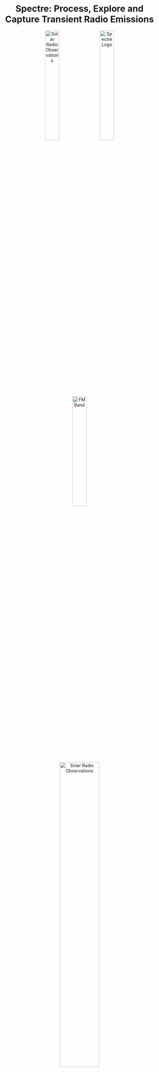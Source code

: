 <h1 align="center">
  Spectre: Process, Explore and Capture Transient Radio Emissions
</h1>

<div align="center">
  <img src="docs/gallery/solar_radio.png" width="30%" hspace="10" alt="Solar Radio Observations">
  <img src="docs/gallery/spectre.png" width="30%" hspace="10" alt="Spectre Logo">
  <img src="docs/gallery/fm_radio.png" width="30%" hspace="10" alt="FM Band">
</div>

<div align="center">

  <img src="docs/gallery/solar_radio_narrowband.png" width="50%" hspace="10" alt="Solar Radio Observations">

</div>


## Overview

📢 **This project is under active development, expect breaking changes. Contributors welcome!** 📢

_Spectre_ is a receiver-agnostic program for recording and visualising radio spectrograms. Powered by [GNU Radio](https://www.gnuradio.org/).


### **Features**
- 💻 Intuitive CLI tool
- 🐳 Simple installation with Docker
- 🛰️ Wide receiver support  
- 💾 Live recording of radio spectrograms and I/Q data  
- ⚙️ Flexible, configurable data capture
- ✏️ Services exposed with a discoverable RESTful API
- 🔧 Developer-friendly and extensible


### **Demo**
Capture data from SDRs, simply.

1. **Create a capture config**:  
   Create a new configuration file to collect data from the SDRplay RSP1A receiver at a fixed center frequency:  
   ```bash
   spectre create capture-config --receiver rsp1a \
                                 --mode fixed_center_frequency \
                                 --tag rsp1a-example
   ```
   
2. **Capture data**:  
   Start streaming I/Q samples from the receiver, and automatically post process the data into radio spectrograms:  
   ```bash
   spectre start session --tag rsp1a-example --seconds 30
   ```
   
## Supported Receivers

Our abstract framework can support any receiver with a source block in GNU Radio. If you have a receiver that isn't supported, reach out, and we can look into adding support for it!

### **Currently Supported Receivers**
- [RSP1A (from SDRplay)](https://www.sdrplay.com/rsp1a/)  
- [RSPduo (from SDRplay)](https://www.sdrplay.com/rspduo/)  
- [USRP B200mini (from Ettus Research)](https://www.ettus.com/all-products/usrp-b200mini/)

### **Planned Future Support**
- RSP1, RSP1B, RSP2, RSPdx 
- Any USRP SDR 
- RTLSDR, AirspyHF, BladeRF, HackRF, LimeSDR, PLUTO (via [`Soapy`](https://wiki.gnuradio.org/index.php/Soapy))  

**⚠️ Note:**  
SDRplay clones (i.e., unofficially produced copies of SDRplay receivers) will likely not work with spectre as they are not compatible with the official SDRplay API.  

## Supported Platforms

`spectre` is expected to be compatible with most Linux distributions.

The following platforms have been verified:

- **x86_64**
  - Ubuntu 22.04.3 LTS
- **arm64**
  - Ubuntu Desktop (22.04)
  - Raspberry Pi OS (Desktop and Lite)


macOS compatibility will be explored in the future.

## Quick Start

### **Prerequisites**
To get going, you'll need the following installed on your machine:  
| Prerequisite | Do I Already Have It? |
|--------------|-----------------------|
| [**Docker Engine**](https://docs.docker.com/engine/install/) | Run `docker --version` |
| [**Docker Compose**](https://docs.docker.com/compose/) | Run `docker compose --help` |
| [**Git**](https://git-scm.com/book/en/v2/Getting-Started-Installing-Git) | Run `git --version` |

### **Getting started**

1. **Clone the repository**  
   Clone the `spectre` GitHub repository and navigate to its root directory:  
   ```bash
   git clone https://github.com/jcfitzpatrick12/spectre.git && cd spectre
   ```

2. **Configure your host**  
   Set up targeted USB permissions for the `Spectre` application, and initialise environment variables, with sensible defaults:  
   ```bash
   chmod +x setup.sh && sudo ./setup.sh
   ```
   This is __required__ to run the `spectre-server` as a non-root user, which is the default behaviour.

3. **Start the containers**  
   Ensure any receivers are connected, then create and run the containers:  
   ```bash
   docker compose up --build
   ```

4. **Create an alias for the CLI**  
   In a new terminal tab, set up the following alias:    
   ```bash
   alias spectre='docker exec spectre-cli spectre'
   ```
   This lets you run `spectre-cli` commands as if they were executed directly on the host.


4. **Good to go!**  
   Verify everything is up and running with:    
   ```bash
   spectre --help
   ```
   
### **Check your receiver is detected**  
If you have a physical receiver connected, it's a good idea to verify that the `spectre-server` can detect it.

- For SDRplay receivers, run:  
   ```bash
   docker exec spectre-server sdrplay_find_devices
   ```
   
- For USRP receivers, run:  
   ```bash
   docker exec spectre-server uhd_find_devices
   ```

If this is the first time you're running the containers since plugging in the device, it may not be detected. Ensure the receiver is still connected, then restart the `spectre-server` with:  
   ```bash
   docker compose restart spectre-server
   ```

### **Run the CLI without Docker**
You can also run the CLI locally, without the `spectre-cli` container.

1. **Create and activate a Python virtual environment**  
   Create and activate a Python virtual environment dedicated for the `spectre-cli`:  
   ```bash
   python3 -m venv ./.venv && . ./.venv/bin/activate
   ```
2. **Install the dependencies**  
   Install the dependencies into the newly activated virtual environment.:  
   ```bash
   pip install ./cli
   ```

3. **Remove the existing alias**:  
   Remove any existing alias to prevent shadowing:  
   ```bash
   unalias spectre
   ```

4. **Good to go!**  
   Verify everything is up and running with:      
   ```bash
   spectre --help
   ```

## **Quick Start for Developers**

_Spectre_ development spans a few repositories:  

| Repository                                                                 | Description                                 |
|----------------------------------------------------------------------------|---------------------------------------------|
| [spectre](https://github.com/jcfitzpatrick12/spectre)                     | Main application repository                 |
| [spectre-core](https://github.com/jcfitzpatrick12/spectre-core)           | Python package containing server-side implementations |
| [gr-spectre](https://github.com/jcfitzpatrick12/gr-spectre)               | Custom GNU Radio blocks                     |

To begin development, use the development Compose file:

```bash
docker compose --file docker-compose.dev.yml up --build
```

If you intend to use GUI applications (like `gnuradio-companion`), first enable X11 access and remember to revoke it afterwards:

```bash
xhost +local:docker
docker compose --file docker-compose.dev.yml up --build
xhost -local:docker
```

With the containers running, development is done using [Dev Containers](https://code.visualstudio.com/docs/devcontainers/containers) in Visual Studio Code or a compatible editor.


**⚠️ Note:**  
If you're working with SDRplay receivers, you will have to start the SDRplay API manually.

## Contributing
This repository is in active development. If you are interested, feel free to contact  jcfitzpatrick12@gmail.com :)
